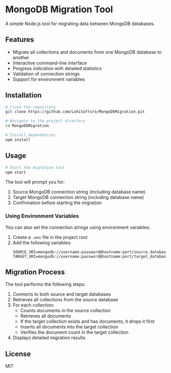 # MongoDB Migration Tool

A simple Node.js tool for migrating data between MongoDB databases.

## Features

- Migrate all collections and documents from one MongoDB database to another
- Interactive command-line interface
- Progress indication with detailed statistics
- Validation of connection strings
- Support for environment variables

## Installation

```bash
# Clone the repository
git clone https://github.com/LohiSoftsro/MongoDbMigration.git

# Navigate to the project directory
cd MongoDbMigration

# Install dependencies
npm install
```

## Usage

```bash
# Start the migration tool
npm start
```

The tool will prompt you for:
1. Source MongoDB connection string (including database name)
2. Target MongoDB connection string (including database name)
3. Confirmation before starting the migration

### Using Environment Variables

You can also set the connection strings using environment variables:

1. Create a `.env` file in the project root
2. Add the following variables:
   ```
   SOURCE_URI=mongodb://username:password@hostname:port/source_database
   TARGET_URI=mongodb://username:password@hostname:port/target_database
   ```

## Migration Process

The tool performs the following steps:

1. Connects to both source and target databases
2. Retrieves all collections from the source database
3. For each collection:
   - Counts documents in the source collection
   - Retrieves all documents
   - If the target collection exists and has documents, it drops it first
   - Inserts all documents into the target collection
   - Verifies the document count in the target collection
4. Displays detailed migration results

## License

MIT
